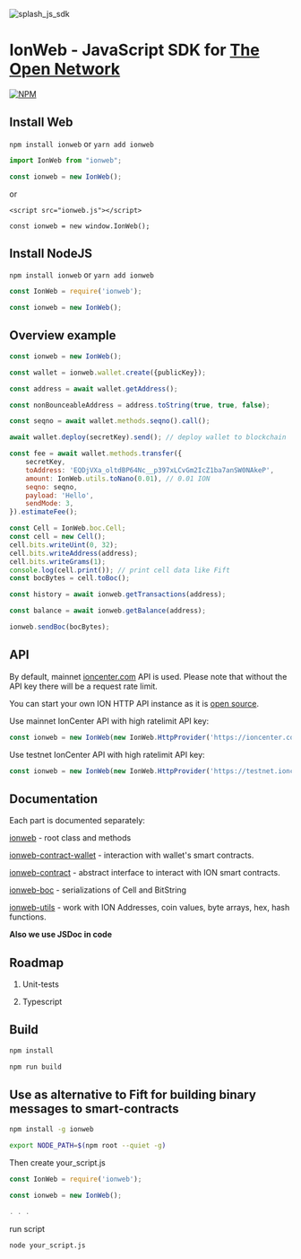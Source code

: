 ![splash_js_sdk](https://user-images.githubusercontent.com/1449561/154848382-e89fef68-3aee-4ca6-8d52-1466bfdf2c89.png)

# IonWeb - JavaScript SDK for [The Open Network](https://ion.org)

[![NPM](https://img.shields.io/npm/v/ionweb.svg)](https://www.npmjs.org/package/ionweb)

## Install Web

`npm install ionweb` or `yarn add ionweb`

```js
import IonWeb from "ionweb";

const ionweb = new IonWeb();
```

or

`<script src="ionweb.js"></script>`

`const ionweb = new window.IonWeb();`

## Install NodeJS

`npm install ionweb` or `yarn add ionweb`

```js
const IonWeb = require('ionweb');

const ionweb = new IonWeb();
```

## Overview example

```js
const ionweb = new IonWeb();

const wallet = ionweb.wallet.create({publicKey});

const address = await wallet.getAddress();

const nonBounceableAddress = address.toString(true, true, false);

const seqno = await wallet.methods.seqno().call();

await wallet.deploy(secretKey).send(); // deploy wallet to blockchain

const fee = await wallet.methods.transfer({
    secretKey,
    toAddress: 'EQDjVXa_oltdBP64Nc__p397xLCvGm2IcZ1ba7anSW0NAkeP',
    amount: IonWeb.utils.toNano(0.01), // 0.01 ION
    seqno: seqno,
    payload: 'Hello',
    sendMode: 3,
}).estimateFee();

const Cell = IonWeb.boc.Cell;
const cell = new Cell();
cell.bits.writeUint(0, 32);
cell.bits.writeAddress(address);
cell.bits.writeGrams(1);
console.log(cell.print()); // print cell data like Fift
const bocBytes = cell.toBoc();

const history = await ionweb.getTransactions(address);

const balance = await ionweb.getBalance(address);

ionweb.sendBoc(bocBytes);

```

## API

By default, mainnet [ioncenter.com](https://ioncenter.com) API is used. Please note that without the API key there will be a request rate limit.

You can start your own ION HTTP API instance as it is [open source](https://github.com/ice-blockchain/ion-http-api).

Use mainnet IonCenter API with high ratelimit API key:

```js
const ionweb = new IonWeb(new IonWeb.HttpProvider('https://ioncenter.com/api/v2/jsonRPC', {apiKey: 'YOUR_MAINNET_IONCENTER_API_KEY'}));
```

Use testnet IonCenter API with high ratelimit API key:

```js
const ionweb = new IonWeb(new IonWeb.HttpProvider('https://testnet.ioncenter.com/api/v2/jsonRPC', {apiKey: 'YOUR_TESTNET_IONCENTER_API_KEY'}));
```

## Documentation

Each part is documented separately:

[ionweb](https://github.com/ice-blockchain/ionweb/blob/master/src/README.md) - root class and methods

[ionweb-contract-wallet](https://github.com/ice-blockchain/ionweb/blob/master/src/contract/wallet/README.md) - interaction with wallet's smart contracts.

[ionweb-contract](https://github.com/ice-blockchain/ionweb/blob/master/src/contract/README.md) - abstract interface to interact with ION smart contracts.

[ionweb-boc](https://github.com/ice-blockchain/ionweb/blob/master/src/boc/README.md) - serializations of Cell and BitString

[ionweb-utils](https://github.com/ice-blockchain/ionweb/blob/master/src/utils/README.md) - work with ION Addresses, coin values, byte arrays, hex, hash functions.


**Also we use JSDoc in code**

## Roadmap

1. Unit-tests

2. Typescript

## Build

```bash
npm install 

npm run build
```

## Use as alternative to Fift for building binary messages to smart-contracts

```bash
npm install -g ionweb

export NODE_PATH=$(npm root --quiet -g)
```

Then create your_script.js

```js
const IonWeb = require('ionweb');

const ionweb = new IonWeb();

. . .

```

run script

```bash
node your_script.js
```
